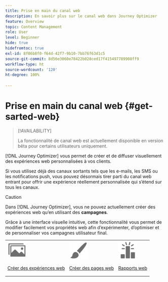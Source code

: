 ```yaml
---
title: Prise en main du canal web
description: En savoir plus sur le canal web dans Journey Optimizer
feature: Overview
topic: Content Management
role: User
level: Beginner
hide: true
hidefromtoc: true
exl-id: 8f06b8f0-f64d-42f7-9b10-7bb76f63d1c5
source-git-commit: 8d56e3060e78422b028ced17f415497789908ff9
workflow-type: ht
source-wordcount: '120'
ht-degree: 100%

---
```


# Prise en main du canal web {#get-sarted-web}

>[!AVAILABILITY]
>
>La fonctionnalité de canal web est actuellement disponible en version bêta pour certains utilisateurs uniquement.

[!DNL Journey Optimizer] vous permet de créer et de diffuser visuellement des expériences web personnalisées à vos clients.

Si vous utilisez déjà des canaux sortants tels que les e-mails, les SMS ou les notifications push, vous pouvez désormais tirer parti du canal web entrant pour offrir une expérience réellement personnalisée qui s’étend sur tous les canaux.

>[!CAUTION]
>
>Dans [!DNL Journey Optimizer], vous ne pouvez actuellement créer des expériences web qu’en utilisant des **campagnes**.

Grâce à une interface visuelle intuitive, cette fonctionnalité vous permet de modifier facilement vos propriétés web afin d’expérimenter, d’optimiser et de personnaliser vos campagnes utilisateur final.

<!--
[Learn more on web channel in this video](#video)
-->

<table>
<tr>
<td><img src="../assets/do-not-localize/icon_assets.svg" width="60px"><p><a href="create-web.md">Créer des expériences web</a></p></td>
<td><img src="../assets/do-not-localize/icon_design.svg" width="60px"><p><a href="author-web.md">Créer des pages web</a></p></td>
<td><img src="../assets/do-not-localize/monitor.svg" width="60px"><p><a href="web-report.md">Rapports web</a></p></td>
</tr>
</table>

<!--
## How-to video{#video}

The video below shows how to 

>[!VIDEO]()
-->
